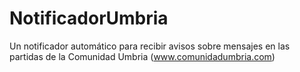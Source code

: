 # NotificadorUmbria
Un notificador automático para recibir avisos sobre mensajes en las partidas de la Comunidad Umbria (www.comunidadumbria.com)
